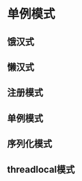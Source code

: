 # 单例模式
## 饿汉式

## 懒汉式

## 注册模式

## 单例模式

## 序列化模式

## threadlocal模式


<!--stackedit_data:
eyJoaXN0b3J5IjpbMTYyMDY4MDAxNSwxMjI1MTM3NTMsLTMzMj
Q1NTM2M119
-->